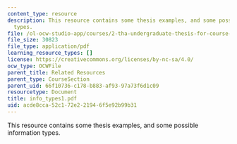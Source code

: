 ```yaml
---
content_type: resource
description: This resource contains some thesis examples, and some possible information
  types.
file: /ol-ocw-studio-app/courses/2-tha-undergraduate-thesis-for-course-2-a-january-iap-2007/acde8cca52c172e221946f5e92b99b31_info_types1.pdf
file_size: 30823
file_type: application/pdf
learning_resource_types: []
license: https://creativecommons.org/licenses/by-nc-sa/4.0/
ocw_type: OCWFile
parent_title: Related Resources
parent_type: CourseSection
parent_uid: 66f10736-c178-b883-af93-97a73f6d1c09
resourcetype: Document
title: info_types1.pdf
uid: acde8cca-52c1-72e2-2194-6f5e92b99b31
---
```

This resource contains some thesis examples, and some possible information types.
